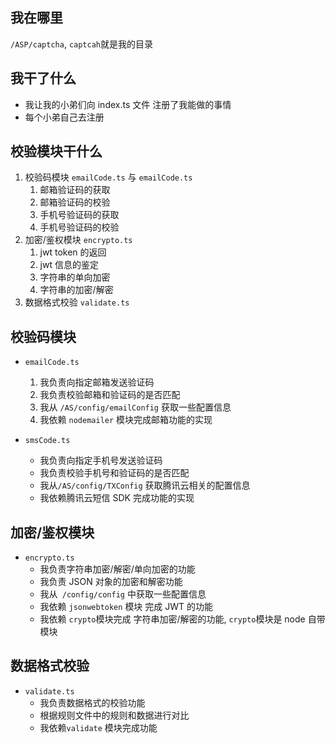 ## 我在哪里

`/ASP/captcha`, `captcah`就是我的目录

## 我干了什么

- 我让我的小弟们向 index.ts 文件 注册了我能做的事情
- 每个小弟自己去注册

## 校验模块干什么

1. 校验码模块  `emailCode.ts` 与 `emailCode.ts`
   1. 邮箱验证码的获取
   2. 邮箱验证码的校验
   3. 手机号验证码的获取
   4. 手机号验证码的校验
2. 加密/鉴权模块 `encrypto.ts`
   1. jwt token 的返回
   2. jwt 信息的鉴定
   3. 字符串的单向加密
   4. 字符串的加密/解密
3. 数据格式校验  `validate.ts`

## 校验码模块

- `emailCode.ts`
  1. 我负责向指定邮箱发送验证码
  2. 我负责校验邮箱和验证码的是否匹配
  3. 我从 `/AS/config/emailConfig` 获取一些配置信息
  4. 我依赖 `nodemailer` 模块完成邮箱功能的实现

- `smsCode.ts`
  - 我负责向指定手机号发送验证码
  - 我负责校验手机号和验证码的是否匹配
  - 我从`/AS/config/TXConfig` 获取腾讯云相关的配置信息
  - 我依赖腾讯云短信 SDK 完成功能的实现

## 加密/鉴权模块

- `encrypto.ts`
  - 我负责字符串加密/解密/单向加密的功能
  - 我负责 JSON 对象的加密和解密功能
  - 我从` /config/config` 中获取一些配置信息
  - 我依赖 `jsonwebtoken` 模块 完成 JWT 的功能
  - 我依赖 `crypto`模块完成 字符串加密/解密的功能, `crypto`模块是 node 自带模块

## 数据格式校验

- `validate.ts`
  - 我负责数据格式的校验功能
  - 根据规则文件中的规则和数据进行对比
  - 我依赖`validate` 模块完成功能
